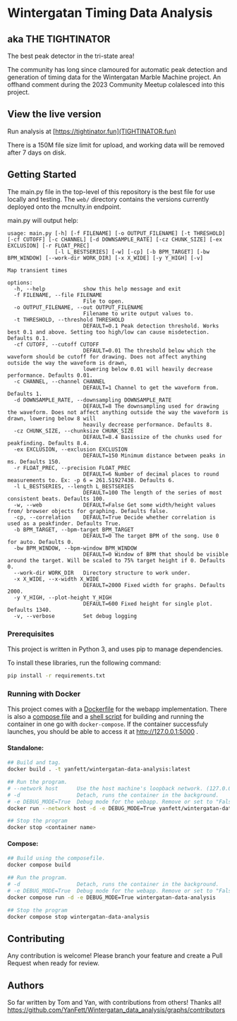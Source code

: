# Wintergatan Timing Data Analysis
## aka THE TIGHTINATOR

The best peak detector in the tri-state area!

The community has long since clamoured for automatic peak detection and generation of timing data for the Wintergatan Marble Machine project. An offhand comment during the 2023 Community Meetup colalesced into this project.

## View the live version

Run analysis at [https://tightinator.fun](TIGHTINATOR.fun)

There is a 150M file size limit for upload, and working data will be removed after 7 days on disk.


## Getting Started

The main.py file in the top-level of this repository is the best file for use locally and testing. The `web/` directory contains the versions currently deployed onto the mcnulty.in endpoint.

main.py will output help:
```
usage: main.py [-h] [-f FILENAME] [-o OUTPUT_FILENAME] [-t THRESHOLD] [-cf CUTOFF] [-c CHANNEL] [-d DOWNSAMPLE_RATE] [-cz CHUNK_SIZE] [-ex EXCLUSION] [-r FLOAT_PREC]
               [-l L_BESTSERIES] [-w] [-cp] [-b BPM_TARGET] [-bw BPM_WINDOW] [--work-dir WORK_DIR] [-x X_WIDE] [-y Y_HIGH] [-v]

Map transient times

options:
  -h, --help            show this help message and exit
  -f FILENAME, --file FILENAME
                        File to open.
  -o OUTPUT_FILENAME, --out OUTPUT_FILENAME
                        Filename to write output values to.
  -t THRESHOLD, --threshold THRESHOLD
                        DEFAULT=0.1 Peak detection threshold. Works best 0.1 and above. Setting too high/low can cause misdetection. Defaults 0.1.
  -cf CUTOFF, --cutoff CUTOFF
                        DEFAULT=0.01 The threshold below which the waveform should be cutoff for drawing. Does not affect anything outside the way the waveform is drawn,
                        lowering below 0.01 will heavily decrease performance. Defaults 0.01.
  -c CHANNEL, --channel CHANNEL
                        DEFAULT=1 Channel to get the waveform from. Defaults 1.
  -d DOWNSAMPLE_RATE, --downsampling DOWNSAMPLE_RATE
                        DEFAULT=8 The downsampling used for drawing the waveform. Does not affect anything outside the way the waveform is drawn, lowering below 8 will
                        heavily decrease performance. Defaults 8.
  -cz CHUNK_SIZE, --chunksize CHUNK_SIZE
                        DEFAULT=8.4 Basissize of the chunks used for peakfinding. Defaults 8.4.
  -ex EXCLUSION, --exclusion EXCLUSION
                        DEFAULT=150 Minimum distance between peaks in ms. Defaults 150.
  -r FLOAT_PREC, --precision FLOAT_PREC
                        DEFAULT=6 Number of decimal places to round measurements to. Ex: -p 6 = 261.51927438. Defaults 6.
  -l L_BESTSERIES, --length L_BESTSERIES
                        DEFAULT=100 The length of the series of most consistent beats. Defaults 100.
  -w, --web             DEFAULT=False Get some width/height values from/ browser objects for graphing. Defaults false.
  -cp, --correlation    DEFAULT=True Decide whether correlation is used as a peakfinder. Defaults True.
  -b BPM_TARGET, --bpm-target BPM_TARGET
                        DEFAULT=0 The target BPM of the song. Use 0 for auto. Defaults 0.
  -bw BPM_WINDOW, --bpm-window BPM_WINDOW
                        DEFAULT=0 Window of BPM that should be visible around the target. Will be scaled to 75% target height if 0. Defaults 0.
  --work-dir WORK_DIR   Directory structure to work under.
  -x X_WIDE, --x-width X_WIDE
                        DEFAULT=2000 Fixed width for graphs. Defaults 2000.
  -y Y_HIGH, --plot-height Y_HIGH
                        DEFAULT=600 Fixed height for single plot. Defaults 1340.
  -v, --verbose         Set debug logging

```

### Prerequisites

This project is written in Python 3, and uses pip to manage dependencies.

To install these libraries, run the following command:
```bash
pip install -r requirements.txt
```

### Running with Docker
This project comes with a [Dockerfile](./Dockerfile) for the webapp implementation. There is also a [compose file](./docker-compose.yml) and a [shell script](./docker.sh) for building and running the container in one go with `docker-compose`. If the container successfuly launches, you should be able to access it at http://127.0.0.1:5000 .

#### Standalone:
```sh
## Build and tag.
docker build . -t yanfett/wintergatan-data-analysis:latest

## Run the program.
# --network host      Use the host machine's loopback network. (127.0.0.1)
# -d                  Detach, runs the container in the background.
# -e DEBUG_MODE=True  Debug mode for the webapp. Remove or set to "False" to turn off.
docker run --network host -d -e DEBUG_MODE=True yanfett/wintergatan-data-analysis:latest

## Stop the program
docker stop <container name>
```

#### Compose:
```sh
## Build using the composefile.
docker compose build

## Run the program.
# -d                  Detach, runs the container in the background.
# -e DEBUG_MODE=True  Debug mode for the webapp. Remove or set to "False" to turn off.
docker compose run -d -e DEBUG_MODE=True wintergatan-data-analysis

## Stop the program
docker compose stop wintergatan-data-analysis
```

## Contributing

Any contribution is welcome! Please branch your feature and create a Pull Request when ready for review.


## Authors

So far written by Tom and Yan, with contributions from others! Thanks all!
https://github.com/YanFett/Wintergatan_data_analysis/graphs/contributors

